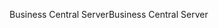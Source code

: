 <span data-ttu-id="2ce43-101">Business Central Server</span><span class="sxs-lookup"><span data-stu-id="2ce43-101">Business Central Server</span></span>